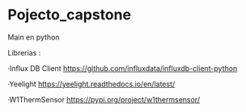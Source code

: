 # Pojecto_capstone
Main en python



Librerias :

·Influx DB Client
https://github.com/influxdata/influxdb-client-python

·Yeelight
https://yeelight.readthedocs.io/en/latest/ 

·W1ThermSensor
https://pypi.org/project/w1thermsensor/
